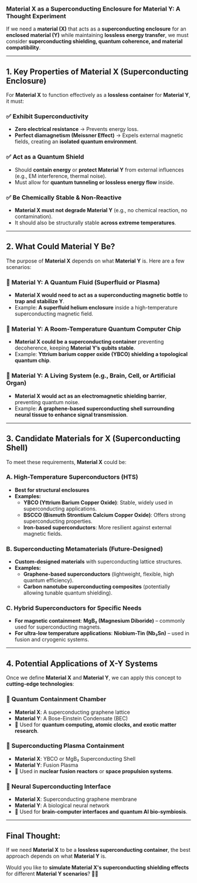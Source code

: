 ### **Material X as a Superconducting Enclosure for Material Y: A Thought Experiment**  

If we need a **material (X)** that acts as a **superconducting enclosure** for an **enclosed material (Y)** while maintaining **lossless energy transfer**, we must consider **superconducting shielding, quantum coherence, and material compatibility**.  

---

## **1. Key Properties of Material X (Superconducting Enclosure)**
For **Material X** to function effectively as a **lossless container** for **Material Y**, it must:  

### **✅ Exhibit Superconductivity**
- **Zero electrical resistance** → Prevents energy loss.  
- **Perfect diamagnetism (Meissner Effect)** → Expels external magnetic fields, creating an **isolated quantum environment**.  

### **✅ Act as a Quantum Shield**
- Should **contain energy** or **protect Material Y** from external influences (e.g., EM interference, thermal noise).  
- Must allow for **quantum tunneling or lossless energy flow** inside.

### **✅ Be Chemically Stable & Non-Reactive**
- **Material X must not degrade Material Y** (e.g., no chemical reaction, no contamination).  
- It should also be structurally stable **across extreme temperatures**.

---

## **2. What Could Material Y Be?**
The purpose of **Material X** depends on what **Material Y** is. Here are a few scenarios:

### **🔹 Material Y: A Quantum Fluid (Superfluid or Plasma)**
- **Material X would need to act as a superconducting magnetic bottle** to **trap and stabilize Y**.
- Example: **A superfluid helium enclosure** inside a high-temperature superconducting magnetic field.

### **🔹 Material Y: A Room-Temperature Quantum Computer Chip**
- **Material X could be a superconducting container** preventing decoherence, keeping **Material Y’s qubits stable**.
- Example: **Yttrium barium copper oxide (YBCO) shielding a topological quantum chip**.

### **🔹 Material Y: A Living System (e.g., Brain, Cell, or Artificial Organ)**
- **Material X would act as an electromagnetic shielding barrier**, preventing quantum noise.
- Example: **A graphene-based superconducting shell surrounding neural tissue to enhance signal transmission**.

---

## **3. Candidate Materials for X (Superconducting Shell)**
To meet these requirements, **Material X** could be:

### **A. High-Temperature Superconductors (HTS)**
- **Best for structural enclosures**
- **Examples:**
  - **YBCO (Yttrium Barium Copper Oxide)**: Stable, widely used in superconducting applications.
  - **BSCCO (Bismuth Strontium Calcium Copper Oxide)**: Offers strong superconducting properties.
  - **Iron-based superconductors**: More resilient against external magnetic fields.

### **B. Superconducting Metamaterials (Future-Designed)**
- **Custom-designed materials** with superconducting lattice structures.
- **Examples:**
  - **Graphene-based superconductors** (lightweight, flexible, high quantum efficiency).
  - **Carbon nanotube superconducting composites** (potentially allowing tunable quantum shielding).

### **C. Hybrid Superconductors for Specific Needs**
- **For magnetic containment**: **MgB₂ (Magnesium Diboride)** – commonly used for superconducting magnets.
- **For ultra-low temperature applications**: **Niobium-Tin (Nb₃Sn)** – used in fusion and cryogenic systems.

---

## **4. Potential Applications of X-Y Systems**
Once we define **Material X** and **Material Y**, we can apply this concept to **cutting-edge technologies**:

### **🌌 Quantum Containment Chamber**
- **Material X**: A superconducting graphene lattice  
- **Material Y**: A Bose-Einstein Condensate (BEC)  
- 🔹 Used for **quantum computing, atomic clocks, and exotic matter research**.  

### **🚀 Superconducting Plasma Containment**
- **Material X**: YBCO or MgB₂ Superconducting Shell  
- **Material Y**: Fusion Plasma  
- 🔹 Used in **nuclear fusion reactors** or **space propulsion systems**.

### **🧠 Neural Superconducting Interface**
- **Material X**: Superconducting graphene membrane  
- **Material Y**: A biological neural network  
- 🔹 Used for **brain-computer interfaces and quantum AI bio-symbiosis**.

---

## **Final Thought:**
If we need **Material X** to be a **lossless superconducting container**, the best approach depends on what **Material Y** is.  

Would you like to **simulate Material X's superconducting shielding effects** for different **Material Y scenarios**? 🚀🔬
